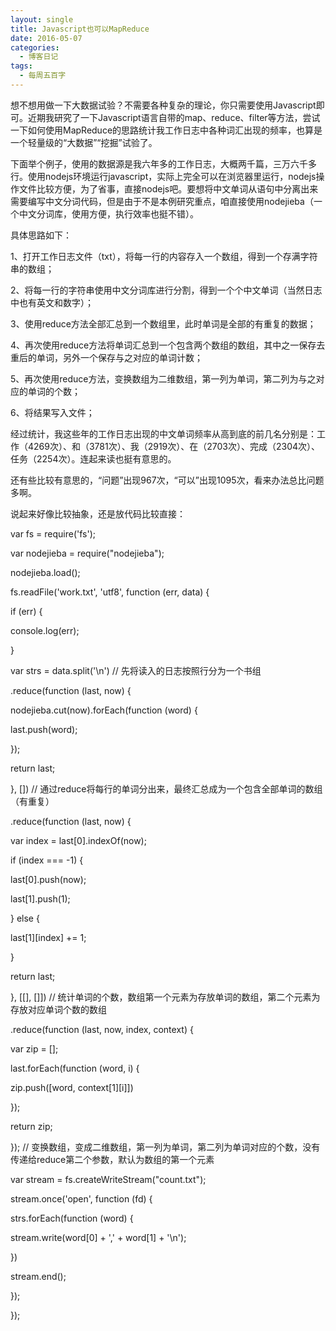 ```yaml
---
layout: single
title: Javascript也可以MapReduce
date: 2016-05-07
categories:
  - 博客日记
tags:
  - 每周五百字
--- 
```

想不想用做一下大数据试验？不需要各种复杂的理论，你只需要使用Javascript即可。近期我研究了一下Javascript语言自带的map、reduce、filter等方法，尝试一下如何使用MapReduce的思路统计我工作日志中各种词汇出现的频率，也算是一个轻量级的“大数据”“挖掘”试验了。

下面举个例子，使用的数据源是我六年多的工作日志，大概两千篇，三万六千多行。使用nodejs环境运行javascript，实际上完全可以在浏览器里运行，nodejs操作文件比较方便，为了省事，直接nodejs吧。要想将中文单词从语句中分离出来需要编写中文分词代码，但是由于不是本例研究重点，咱直接使用nodejieba（一个中文分词库，使用方便，执行效率也挺不错）。

具体思路如下：

1、打开工作日志文件（txt），将每一行的内容存入一个数组，得到一个存满字符串的数组；

2、将每一行的字符串使用中文分词库进行分割，得到一个个中文单词（当然日志中也有英文和数字）；

3、使用reduce方法全部汇总到一个数组里，此时单词是全部的有重复的数据；

4、再次使用reduce方法将单词汇总到一个包含两个数组的数组，其中之一保存去重后的单词，另外一个保存与之对应的单词计数；

5、再次使用reduce方法，变换数组为二维数组，第一列为单词，第二列为与之对应的单词的个数；

6、将结果写入文件；

经过统计，我这些年的工作日志出现的中文单词频率从高到底的前几名分别是：工作（4269次）、和（3781次）、我（2919次）、在（2703次）、完成（2304次）、任务（2254次）。连起来读也挺有意思的。

还有些比较有意思的，“问题”出现967次，“可以”出现1095次，看来办法总比问题多啊。

说起来好像比较抽象，还是放代码比较直接：

var fs = require('fs');

var nodejieba = require("nodejieba");

nodejieba.load();

fs.readFile('work.txt', 'utf8', function (err, data) {

if (err) {

console.log(err);

}

var strs = data.split('\n') // 先将读入的日志按照行分为一个书组

.reduce(function (last, now) {

nodejieba.cut(now).forEach(function (word) {

last.push(word);

});

return last;

}, []) // 通过reduce将每行的单词分出来，最终汇总成为一个包含全部单词的数组（有重复）

.reduce(function (last, now) {

var index = last[0].indexOf(now);

if (index === -1) {

last[0].push(now);

last[1].push(1);

} else {

last[1][index] += 1;

}

return last;

}, [[], []]) // 统计单词的个数，数组第一个元素为存放单词的数组，第二个元素为存放对应单词个数的数组

.reduce(function (last, now, index, context) {

var zip = [];

last.forEach(function (word, i) {

zip.push([word, context[1][i]])

});

return zip;

}); // 变换数组，变成二维数组，第一列为单词，第二列为单词对应的个数，没有传递给reduce第二个参数，默认为数组的第一个元素

var stream = fs.createWriteStream("count.txt");

stream.once('open', function (fd) {

strs.forEach(function (word) {

stream.write(word[0] + ',' + word[1] + '\n');

})

stream.end();

});

});
